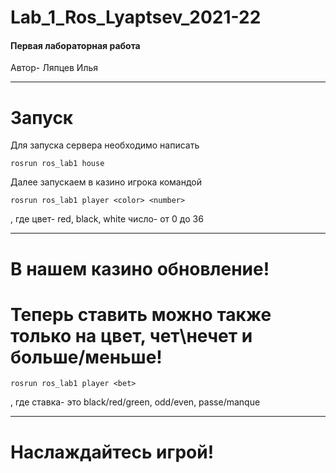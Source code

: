# Lab_1_Ros_Lyaptsev_2021-22
#### Первая лабораторная работа
Автор- Ляпцев Илья

____

# Запуск
Для запуска сервера необходимо написать
```
rosrun ros_lab1 house
```
Далее запускаем в казино игрока командой
```
rosrun ros_lab1 player <color> <number>
```
, где цвет- red, black, white
число- от 0 до 36

____

# В нашем казино обновление!
# Теперь ставить можно также только на цвет, чет\нечет и больше/меньше!
```
rosrun ros_lab1 player <bet>
```
, где ставка- это black/red/green, odd/even, passe/manque

____

# Наслаждайтесь игрой!
